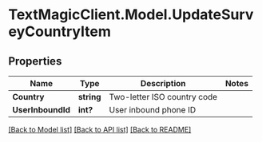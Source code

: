 # TextMagicClient.Model.UpdateSurveyCountryItem
## Properties

Name | Type | Description | Notes
------------ | ------------- | ------------- | -------------
**Country** | **string** | Two-letter ISO country code | 
**UserInboundId** | **int?** | User inbound phone ID | 

[[Back to Model list]](../README.md#documentation-for-models) [[Back to API list]](../README.md#documentation-for-api-endpoints) [[Back to README]](../README.md)

